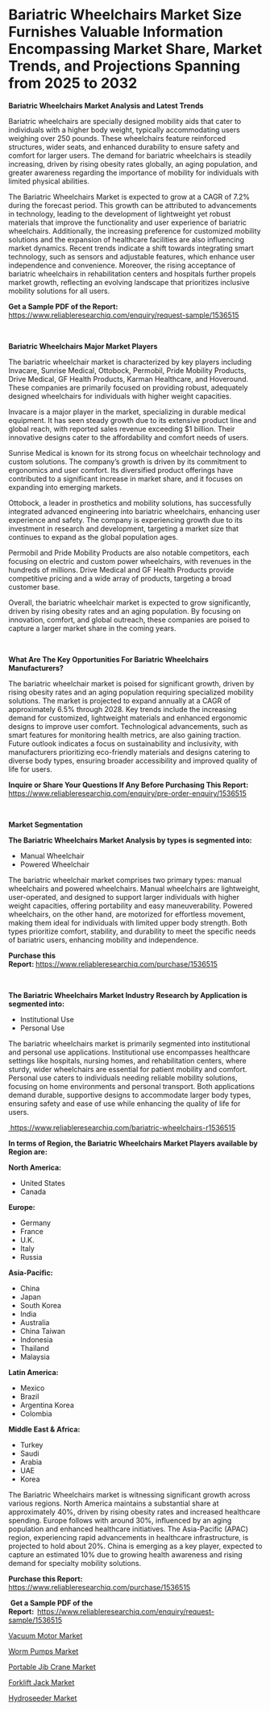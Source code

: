 <p><h1>Bariatric Wheelchairs Market Size Furnishes Valuable Information Encompassing Market Share, Market Trends, and Projections Spanning from 2025 to 2032</h1></p><p><strong>Bariatric Wheelchairs Market Analysis and Latest Trends</strong></p>
<p><p>Bariatric wheelchairs are specially designed mobility aids that cater to individuals with a higher body weight, typically accommodating users weighing over 250 pounds. These wheelchairs feature reinforced structures, wider seats, and enhanced durability to ensure safety and comfort for larger users. The demand for bariatric wheelchairs is steadily increasing, driven by rising obesity rates globally, an aging population, and greater awareness regarding the importance of mobility for individuals with limited physical abilities.</p><p>The Bariatric Wheelchairs Market is expected to grow at a CAGR of 7.2% during the forecast period. This growth can be attributed to advancements in technology, leading to the development of lightweight yet robust materials that improve the functionality and user experience of bariatric wheelchairs. Additionally, the increasing preference for customized mobility solutions and the expansion of healthcare facilities are also influencing market dynamics. Recent trends indicate a shift towards integrating smart technology, such as sensors and adjustable features, which enhance user independence and convenience. Moreover, the rising acceptance of bariatric wheelchairs in rehabilitation centers and hospitals further propels market growth, reflecting an evolving landscape that prioritizes inclusive mobility solutions for all users.</p></p>
<p><strong>Get a Sample PDF of the Report:&nbsp;</strong> <a href="https://www.reliableresearchiq.com/enquiry/request-sample/1536515?utm_campaign=1144&utm_medium=2&utm_source=Github&utm_content=ia&utm_term=11042025&utm_id=bariatric-wheelchairs">https://www.reliableresearchiq.com/enquiry/request-sample/1536515</a></p>
<p>&nbsp;</p>
<p><strong>Bariatric Wheelchairs Major Market Players</strong></p>
<p><p>The bariatric wheelchair market is characterized by key players including Invacare, Sunrise Medical, Ottobock, Permobil, Pride Mobility Products, Drive Medical, GF Health Products, Karman Healthcare, and Hoveround. These companies are primarily focused on providing robust, adequately designed wheelchairs for individuals with higher weight capacities.</p><p>Invacare is a major player in the market, specializing in durable medical equipment. It has seen steady growth due to its extensive product line and global reach, with reported sales revenue exceeding $1 billion. Their innovative designs cater to the affordability and comfort needs of users.</p><p>Sunrise Medical is known for its strong focus on wheelchair technology and custom solutions. The company’s growth is driven by its commitment to ergonomics and user comfort. Its diversified product offerings have contributed to a significant increase in market share, and it focuses on expanding into emerging markets.</p><p>Ottobock, a leader in prosthetics and mobility solutions, has successfully integrated advanced engineering into bariatric wheelchairs, enhancing user experience and safety. The company is experiencing growth due to its investment in research and development, targeting a market size that continues to expand as the global population ages.</p><p>Permobil and Pride Mobility Products are also notable competitors, each focusing on electric and custom power wheelchairs, with revenues in the hundreds of millions. Drive Medical and GF Health Products provide competitive pricing and a wide array of products, targeting a broad customer base.</p><p>Overall, the bariatric wheelchair market is expected to grow significantly, driven by rising obesity rates and an aging population. By focusing on innovation, comfort, and global outreach, these companies are poised to capture a larger market share in the coming years.</p></p>
<p>&nbsp;</p>
<p><strong>What Are The Key Opportunities For Bariatric Wheelchairs Manufacturers?</strong></p>
<p><p>The bariatric wheelchair market is poised for significant growth, driven by rising obesity rates and an aging population requiring specialized mobility solutions. The market is projected to expand annually at a CAGR of approximately 6.5% through 2028. Key trends include the increasing demand for customized, lightweight materials and enhanced ergonomic designs to improve user comfort. Technological advancements, such as smart features for monitoring health metrics, are also gaining traction. Future outlook indicates a focus on sustainability and inclusivity, with manufacturers prioritizing eco-friendly materials and designs catering to diverse body types, ensuring broader accessibility and improved quality of life for users.</p></p>
<p><strong>Inquire or Share Your Questions If Any Before Purchasing This Report:</strong> <a href="https://www.reliableresearchiq.com/enquiry/pre-order-enquiry/1536515?utm_campaign=1144&utm_medium=2&utm_source=Github&utm_content=ia&utm_term=11042025&utm_id=bariatric-wheelchairs">https://www.reliableresearchiq.com/enquiry/pre-order-enquiry/1536515</a></p>
<p>&nbsp;</p>
<p><strong>Market Segmentation</strong></p>
<p><strong>The Bariatric Wheelchairs Market Analysis by types is segmented into:</strong></p>
<p><ul><li>Manual Wheelchair</li><li>Powered Wheelchair</li></ul></p>
<p><p>The bariatric wheelchair market comprises two primary types: manual wheelchairs and powered wheelchairs. Manual wheelchairs are lightweight, user-operated, and designed to support larger individuals with higher weight capacities, offering portability and easy maneuverability. Powered wheelchairs, on the other hand, are motorized for effortless movement, making them ideal for individuals with limited upper body strength. Both types prioritize comfort, stability, and durability to meet the specific needs of bariatric users, enhancing mobility and independence.</p></p>
<p><strong>Purchase this Report:&nbsp;</strong><a href="https://www.reliableresearchiq.com/purchase/1536515?utm_campaign=1144&utm_medium=2&utm_source=Github&utm_content=ia&utm_term=11042025&utm_id=bariatric-wheelchairs">https://www.reliableresearchiq.com/purchase/1536515</a></p>
<p>&nbsp;</p>
<p><strong>The Bariatric Wheelchairs Market Industry Research by Application is segmented into:</strong></p>
<p><ul><li>Institutional Use</li><li>Personal Use</li></ul></p>
<p><p>The bariatric wheelchairs market is primarily segmented into institutional and personal use applications. Institutional use encompasses healthcare settings like hospitals, nursing homes, and rehabilitation centers, where sturdy, wider wheelchairs are essential for patient mobility and comfort. Personal use caters to individuals needing reliable mobility solutions, focusing on home environments and personal transport. Both applications demand durable, supportive designs to accommodate larger body types, ensuring safety and ease of use while enhancing the quality of life for users.</p></p>
<p><a href="https://www.reliableresearchiq.com/bariatric-wheelchairs-r1536515?utm_campaign=1144&utm_medium=2&utm_source=Github&utm_content=ia&utm_term=11042025&utm_id=bariatric-wheelchairs">&nbsp;https://www.reliableresearchiq.com/bariatric-wheelchairs-r1536515</a></p>
<p><strong>In terms of Region, the Bariatric Wheelchairs Market Players available by Region are:</strong></p>
<p>
    <p> <strong> North America: </strong>
        <ul>
            <li>United States</li>
            <li>Canada</li>
        </ul>
        </p> 
    <p> <strong> Europe: </strong>
        <ul>
            <li>Germany</li>
            <li>France</li>
            <li>U.K.</li>
            <li>Italy</li>
            <li>Russia</li>
        </ul>
        </p> 
    <p> <strong> Asia-Pacific: </strong>
        <ul>
            <li>China</li>
            <li>Japan</li>
            <li>South Korea</li>
            <li>India</li>
            <li>Australia</li>
            <li>China Taiwan</li>
            <li>Indonesia</li>
            <li>Thailand</li>
            <li>Malaysia</li>
        </ul>
        </p> 
    <p> <strong> Latin America: </strong>
        <ul>
            <li>Mexico</li>
            <li>Brazil</li>
            <li>Argentina Korea</li>
            <li>Colombia</li>
        </ul>
        </p> 
    <p> <strong> Middle East & Africa: </strong>
        <ul>
            <li>Turkey</li>
            <li>Saudi</li>
            <li>Arabia</li>
            <li>UAE</li>
            <li>Korea</li>
        </ul>
    </p>
    </p>
<p><p>The Bariatric Wheelchairs market is witnessing significant growth across various regions. North America maintains a substantial share at approximately 40%, driven by rising obesity rates and increased healthcare spending. Europe follows with around 30%, influenced by an aging population and enhanced healthcare initiatives. The Asia-Pacific (APAC) region, experiencing rapid advancements in healthcare infrastructure, is projected to hold about 20%. China is emerging as a key player, expected to capture an estimated 10% due to growing health awareness and rising demand for specialty mobility solutions.</p></p>
<p><strong>Purchase this Report: </strong><a href="https://www.reliableresearchiq.com/purchase/1536515?utm_campaign=1144&utm_medium=2&utm_source=Github&utm_content=ia&utm_term=11042025&utm_id=bariatric-wheelchairs">https://www.reliableresearchiq.com/purchase/1536515</a></p>
<p>&nbsp;<strong>Get a Sample PDF of the Report:&nbsp;&nbsp;</strong><a href="https://www.reliableresearchiq.com/enquiry/request-sample/1536515?utm_campaign=1144&utm_medium=2&utm_source=Github&utm_content=ia&utm_term=11042025&utm_id=bariatric-wheelchairs">https://www.reliableresearchiq.com/enquiry/request-sample/1536515</a></p>
<p><strong></strong></p>
<p><p><a href="https://github.com/tamerlgwilt/Market-Research-Report-List-1/blob/main/vacuum-motor-market.md?utm_campaign=1144&utm_medium=2&utm_source=Github&utm_content=ia&utm_term=11042025&utm_id=bariatric-wheelchairs">Vacuum Motor Market</a></p><p><a href="https://github.com/rwanjamiul/Market-Research-Report-List-1/blob/main/worm-pumps-market.md?utm_campaign=1144&utm_medium=2&utm_source=Github&utm_content=ia&utm_term=11042025&utm_id=bariatric-wheelchairs">Worm Pumps Market</a></p><p><a href="https://github.com/sarialahipff/Market-Research-Report-List-1/blob/main/portable-jib-crane-market.md?utm_campaign=1144&utm_medium=2&utm_source=Github&utm_content=ia&utm_term=11042025&utm_id=bariatric-wheelchairs">Portable Jib Crane Market</a></p><p><a href="https://github.com/edderkoliso1/Market-Research-Report-List-1/blob/main/forklift-jack-market.md?utm_campaign=1144&utm_medium=2&utm_source=Github&utm_content=ia&utm_term=11042025&utm_id=bariatric-wheelchairs">Forklift Jack Market</a></p><p><a href="https://github.com/gorbaicodaro/Market-Research-Report-List-1/blob/main/hydroseeder-market.md?utm_campaign=1144&utm_medium=2&utm_source=Github&utm_content=ia&utm_term=11042025&utm_id=bariatric-wheelchairs">Hydroseeder Market</a></p></p>